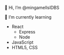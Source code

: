👋 Hi, I’m @mingamellsIDBS

🌱 I’m currently learning 
- React
  - Express
  - Node
- JavaScript
- HTML5, CSS


<!---
mingamellsIDBS/mingamellsIDBS is a ✨ special ✨ repository because its `README.md` (this file) appears on your GitHub profile.
You can click the Preview link to take a look at your changes.
--->
